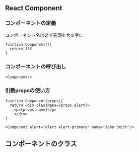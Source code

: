 ## React Component

### コンポーネントの定義
コンポーネント名は必ず先頭を大文字に
```
function Component(){
  return JSX
}
```

### コンポーネントの呼び出し
```<Component/>```

### 引数propsの使い方
```
function Component(props){
  return <div className={props.alert}>
    <p>{props.name}</p>
    </div>
}

<Component alert="alert alert-primary" name="John Smith"/>
```

## コンポーネントのクラス


